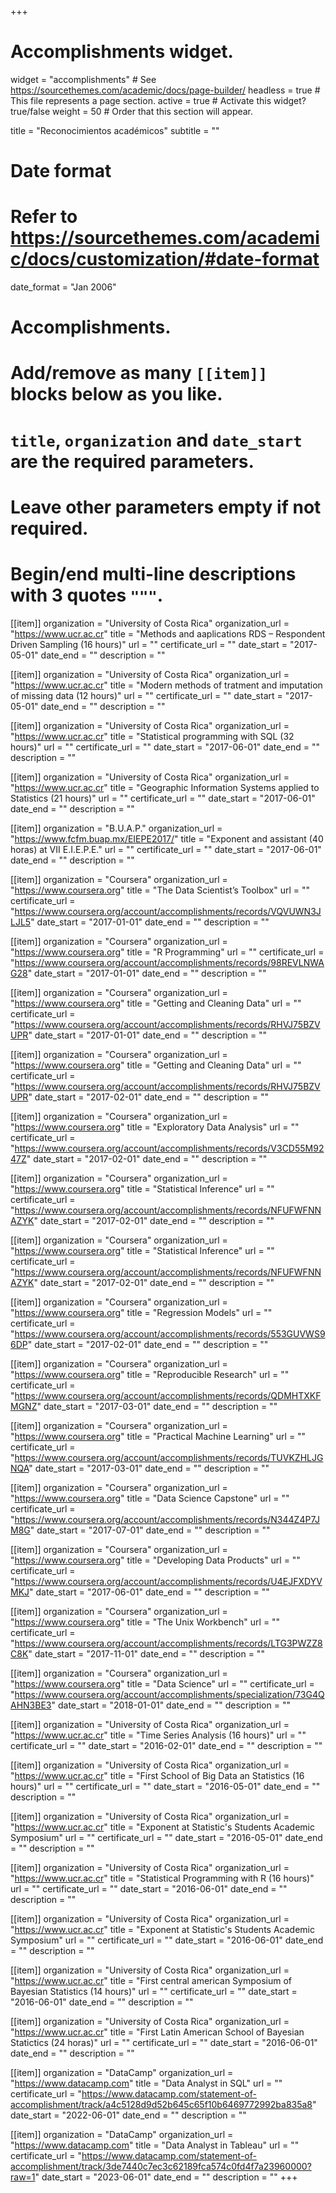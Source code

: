 +++
# Accomplishments widget.
widget = "accomplishments"  # See https://sourcethemes.com/academic/docs/page-builder/
headless = true  # This file represents a page section.
active = true  # Activate this widget? true/false
weight = 50  # Order that this section will appear.

title = "Reconocimientos académicos"
subtitle = ""

# Date format
#   Refer to https://sourcethemes.com/academic/docs/customization/#date-format
date_format = "Jan 2006"

# Accomplishments.
#   Add/remove as many `[[item]]` blocks below as you like.
#   `title`, `organization` and `date_start` are the required parameters.
#   Leave other parameters empty if not required.
#   Begin/end multi-line descriptions with 3 quotes `"""`.

[[item]]
  organization = "University of Costa Rica"
  organization_url = "https://www.ucr.ac.cr"
  title = "Methods and aaplications RDS – Respondent Driven Sampling (16 hours)"
  url = ""
  certificate_url = ""
  date_start = "2017-05-01"
  date_end = ""
  description = ""

[[item]]
  organization = "University of Costa Rica"
  organization_url = "https://www.ucr.ac.cr"
  title = "Modern methods of tratment and imputation of missing data (12 hours)"
  url = ""
  certificate_url = ""
  date_start = "2017-05-01"
  date_end = ""
  description = ""

[[item]]
  organization = "University of Costa Rica"
  organization_url = "https://www.ucr.ac.cr"
  title = "Statistical programming with SQL (32 hours)"
  url = ""
  certificate_url = ""
  date_start = "2017-06-01"
  date_end = ""
  description = ""

[[item]]
  organization = "University of Costa Rica"
  organization_url = "https://www.ucr.ac.cr"
  title = "Geographic Information Systems applied to Statistics (21 hours)"
  url = ""
  certificate_url = ""
  date_start = "2017-06-01"
  date_end = ""
  description = ""

[[item]]
  organization = "B.U.A.P."
  organization_url = "https://www.fcfm.buap.mx/EIEPE2017/"
  title = "Exponent and assistant (40 horas) at VII E.I.E.P.E."
  url = ""
  certificate_url = ""
  date_start = "2017-06-01"
  date_end = ""
  description = ""

[[item]]
  organization = "Coursera"
  organization_url = "https://www.coursera.org"
  title = "The Data Scientist’s Toolbox"
  url = ""
  certificate_url = "https://www.coursera.org/account/accomplishments/records/VQVUWN3JLJL5"
  date_start = "2017-01-01"
  date_end = ""
  description = ""
  
[[item]]
  organization = "Coursera"
  organization_url = "https://www.coursera.org"
  title = "R Programming"
  url = ""
  certificate_url = "https://www.coursera.org/account/accomplishments/records/98REVLNWAG28"
  date_start = "2017-01-01"
  date_end = ""
  description = ""

[[item]]
  organization = "Coursera"
  organization_url = "https://www.coursera.org"
  title = "Getting and Cleaning Data"
  url = ""
  certificate_url = "https://www.coursera.org/account/accomplishments/records/RHVJ75BZVUPR"
  date_start = "2017-01-01"
  date_end = ""
  description = ""

[[item]]
  organization = "Coursera"
  organization_url = "https://www.coursera.org"
  title = "Getting and Cleaning Data"
  url = ""
  certificate_url = "https://www.coursera.org/account/accomplishments/records/RHVJ75BZVUPR"
  date_start = "2017-02-01"
  date_end = ""
  description = ""

[[item]]
  organization = "Coursera"
  organization_url = "https://www.coursera.org"
  title = "Exploratory Data Analysis"
  url = ""
  certificate_url = "https://www.coursera.org/account/accomplishments/records/V3CD55M9247Z"
  date_start = "2017-02-01"
  date_end = ""
  description = ""

[[item]]
  organization = "Coursera"
  organization_url = "https://www.coursera.org"
  title = "Statistical Inference"
  url = ""
  certificate_url = "https://www.coursera.org/account/accomplishments/records/NFUFWFNNAZYK"
  date_start = "2017-02-01"
  date_end = ""
  description = ""

[[item]]
  organization = "Coursera"
  organization_url = "https://www.coursera.org"
  title = "Statistical Inference"
  url = ""
  certificate_url = "https://www.coursera.org/account/accomplishments/records/NFUFWFNNAZYK"
  date_start = "2017-02-01"
  date_end = ""
  description = ""

[[item]]
  organization = "Coursera"
  organization_url = "https://www.coursera.org"
  title = "Regression Models"
  url = ""
  certificate_url = "https://www.coursera.org/account/accomplishments/records/553GUVWS96DP"
  date_start = "2017-02-01"
  date_end = ""
  description = ""

[[item]]
  organization = "Coursera"
  organization_url = "https://www.coursera.org"
  title = "Reproducible Research"
  url = ""
  certificate_url = "https://www.coursera.org/account/accomplishments/records/QDMHTXKFMGNZ"
  date_start = "2017-03-01"
  date_end = ""
  description = ""

[[item]]
  organization = "Coursera"
  organization_url = "https://www.coursera.org"
  title = "Practical Machine Learning"
  url = ""
  certificate_url = "https://www.coursera.org/account/accomplishments/records/TUVKZHLJGNQA"
  date_start = "2017-03-01"
  date_end = ""
  description = ""

[[item]]
  organization = "Coursera"
  organization_url = "https://www.coursera.org"
  title = "Data Science Capstone"
  url = ""
  certificate_url = "https://www.coursera.org/account/accomplishments/records/N344Z4P7JM8G"
  date_start = "2017-07-01"
  date_end = ""
  description = ""

[[item]]
  organization = "Coursera"
  organization_url = "https://www.coursera.org"
  title = "Developing Data Products"
  url = ""
  certificate_url = "https://www.coursera.org/account/accomplishments/records/U4EJFXDYVMKJ"
  date_start = "2017-06-01"
  date_end = ""
  description = ""

[[item]]
  organization = "Coursera"
  organization_url = "https://www.coursera.org"
  title = "The Unix Workbench"
  url = ""
  certificate_url = "https://www.coursera.org/account/accomplishments/records/LTG3PWZZ8C8K"
  date_start = "2017-11-01"
  date_end = ""
  description = ""
  
[[item]]
  organization = "Coursera"
  organization_url = "https://www.coursera.org"
  title = "Data Science"
  url = ""
  certificate_url = "https://www.coursera.org/account/accomplishments/specialization/73G4QAHN3BE3"
  date_start = "2018-01-01"
  date_end = ""
  description = ""
  
[[item]]
  organization = "University of Costa Rica"
  organization_url = "https://www.ucr.ac.cr"
  title = "Time Series Analysis (16 hours)"
  url = ""
  certificate_url = ""
  date_start = "2016-02-01"
  date_end = ""
  description = ""

[[item]]
  organization = "University of Costa Rica"
  organization_url = "https://www.ucr.ac.cr"
  title = "First School of Big Data an Statistics (16 hours)"
  url = ""
  certificate_url = ""
  date_start = "2016-05-01"
  date_end = ""
  description = ""

[[item]]
  organization = "University of Costa Rica"
  organization_url = "https://www.ucr.ac.cr"
  title = "Exponent at Statistic's Students Academic Symposium"
  url = ""
  certificate_url = ""
  date_start = "2016-05-01"
  date_end = ""
  description = ""

[[item]]
  organization = "University of Costa Rica"
  organization_url = "https://www.ucr.ac.cr"
  title = "Statistical Programming with R (16 hours)"
  url = ""
  certificate_url = ""
  date_start = "2016-06-01"
  date_end = ""
  description = ""

[[item]]
  organization = "University of Costa Rica"
  organization_url = "https://www.ucr.ac.cr"
  title = "Exponent at Statistic's Students Academic Symposium"
  url = ""
  certificate_url = ""
  date_start = "2016-06-01"
  date_end = ""
  description = ""

[[item]]
  organization = "University of Costa Rica"
  organization_url = "https://www.ucr.ac.cr"
  title = "First central american Symposium of Bayesian Statistics (14 hours)"
  url = ""
  certificate_url = ""
  date_start = "2016-06-01"
  date_end = ""
  description = ""
  
[[item]]
  organization = "University of Costa Rica"
  organization_url = "https://www.ucr.ac.cr"
  title = "First Latin American School of Bayesian Statictics (24 horas)"
  url = ""
  certificate_url = ""
  date_start = "2016-06-01"
  date_end = ""
  description = ""

[[item]]
  organization = "DataCamp"
  organization_url = "https://www.datacamp.com"
  title = "Data Analyst in SQL"
  url = ""
  certificate_url = "https://www.datacamp.com/statement-of-accomplishment/track/a4c5128d9d52b645c65f10b6469772992ba835a8"
  date_start = "2022-06-01"
  date_end = ""
  description = ""
  
[[item]]
  organization = "DataCamp"
  organization_url = "https://www.datacamp.com"
  title = "Data Analyst in Tableau"
  url = ""
  certificate_url = "https://www.datacamp.com/statement-of-accomplishment/track/3de7440c7ec3c62189fca574c0fd4f7a23960000?raw=1"
  date_start = "2023-06-01"
  date_end = ""
  description = ""
+++
